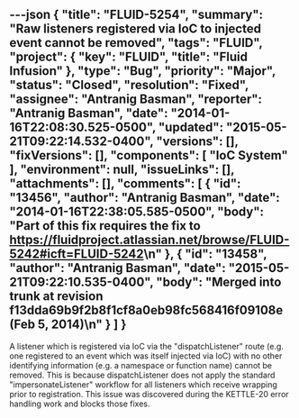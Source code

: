 ---json
{
  "title": "FLUID-5254",
  "summary": "Raw listeners registered via IoC to injected event cannot be removed",
  "tags": "FLUID",
  "project": {
    "key": "FLUID",
    "title": "Fluid Infusion"
  },
  "type": "Bug",
  "priority": "Major",
  "status": "Closed",
  "resolution": "Fixed",
  "assignee": "Antranig Basman",
  "reporter": "Antranig Basman",
  "date": "2014-01-16T22:08:30.525-0500",
  "updated": "2015-05-21T09:22:14.532-0400",
  "versions": [],
  "fixVersions": [],
  "components": [
    "IoC System"
  ],
  "environment": null,
  "issueLinks": [],
  "attachments": [],
  "comments": [
    {
      "id": "13456",
      "author": "Antranig Basman",
      "date": "2014-01-16T22:38:05.585-0500",
      "body": "Part of this fix requires the fix to <https://fluidproject.atlassian.net/browse/FLUID-5242#icft=FLUID-5242>\n"
    },
    {
      "id": "13458",
      "author": "Antranig Basman",
      "date": "2015-05-21T09:22:10.535-0400",
      "body": "Merged into trunk at revision f13dda69b9f2b8f1cf8a0eb98fc568416f09108e (Feb 5, 2014)\n"
    }
  ]
}
---
A listener which is registered via IoC via the "dispatchListener" route (e.g. one registered to an event which was itself injected via IoC) with no other identifying information (e.g. a namespace or function name) cannot be removed. This is because dispatchListener does not apply the standard "impersonateListener" workflow for all listeners which receive wrapping prior to registration. This issue was discovered during the KETTLE-20 error handling work and blocks those fixes.

        